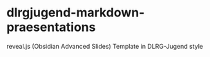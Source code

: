 # dlrgjugend-markdown-praesentations
reveal.js (Obsidian Advanced Slides) Template in DLRG-Jugend style
